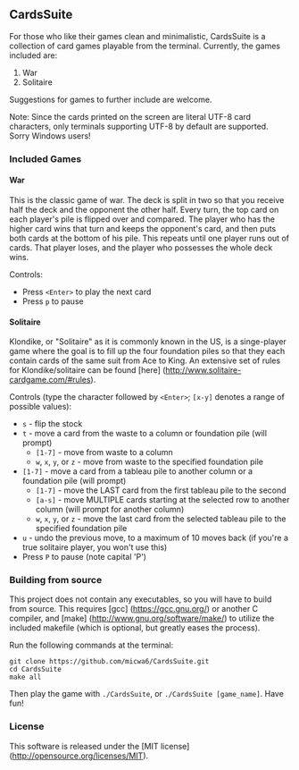 ## CardsSuite

For those who like their games clean and minimalistic, CardsSuite is a
collection of card games playable from the terminal. Currently, the games
included are:

1. War
2. Solitaire

Suggestions for games to further include are welcome.

Note: Since the cards printed on the screen are literal UTF-8 card characters,
only terminals supporting UTF-8 by default are supported. Sorry Windows users!

### Included Games

#### War

This is the classic game of war. The deck is split in two so that you receive
half the deck and the opponent the other half. Every turn, the top card on each
player's pile is flipped over and compared. The player who has the higher
card wins that turn and keeps the opponent's card, and then puts both cards at
the bottom of his pile. This repeats until one player runs out of cards. That
player loses, and the player who possesses the whole deck wins.

Controls:

* Press `<Enter>` to play the next card
* Press `p` to pause

#### Solitaire

Klondike, or "Solitaire" as it is commonly known in the US, is a singe-player
game where the goal is to fill up the four foundation piles so that they each
contain cards of the same suit from Ace to King. An extensive set of rules for
Klondike/solitaire can be found [here]
(http://www.solitaire-cardgame.com/#rules).

Controls (type the character followed by `<Enter>`; `[x-y]` denotes a range of
possible values):

* `s` - flip the stock
* `t` - move a card from the waste to a column or foundation pile (will prompt)
    * `[1-7]` - move from waste to a column
    * `w`, `x`, `y`, or `z` - move from waste to the specified foundation pile
* `[1-7]` - move a card from a tableau pile to another column or a foundation
pile (will prompt)
    * `[1-7]` - move the LAST card from the first tableau pile to the second
    * `[a-s]` - move MULTIPLE cards starting at the selected row to another
    column (will prompt for another column)
    * `w`, `x`, `y`, or `z` - move the last card from the selected tableau pile
    to the specified foundation pile
* `u` - undo the previous move, to a maximum of 10 moves back (if you're a true
solitaire player, you won't use this)
* Press `P` to pause (note capital 'P')

### Building from source

This project does not contain any executables, so you will have to build from
source. This requires [gcc] (https://gcc.gnu.org/) or another C compiler, and
[make] (http://www.gnu.org/software/make/) to utilize the included makefile
(which is optional, but greatly eases the process).

Run the following commands at the terminal:

```
git clone https://github.com/micwa6/CardsSuite.git
cd CardsSuite
make all
```

Then play the game with `./CardsSuite`, or `./CardsSuite [game_name]`.
Have fun!

### License

This software is released under the [MIT license]
(http://opensource.org/licenses/MIT).
